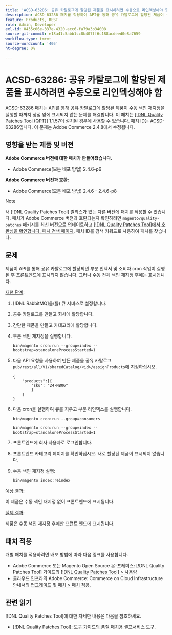 ```yaml
---
title: 'ACSD-63286: 공유 카탈로그에 할당된 제품을 표시하려면 수동으로 리인덱싱해야 함'
description: ACSD-63286 패치를 적용하여 API를 통해 공유 카탈로그에 할당된 제품이 수동 색인 재지정이 실행될 때까지 상점 앞에 표시되지 않는 Adobe Commerce 문제를 해결합니다.
feature: Products, REST
role: Admin, Developer
exl-id: 0435c06e-337e-4320-acc6-fa79a3b34008
source-git-commit: e18a41c5abb1cc8b407ff6c188acdeed0e8a7659
workflow-type: tm+mt
source-wordcount: '405'
ht-degree: 0%

---
```


# ACSD-63286: 공유 카탈로그에 할당된 제품을 표시하려면 수동으로 리인덱싱해야 함

ACSD-63286 패치는 API를 통해 공유 카탈로그에 할당된 제품이 수동 색인 재지정을 실행할 때까지 상점 앞에 표시되지 않는 문제를 해결합니다. 이 패치는 [[!DNL Quality Patches Tool (QPT)]](/help/tools/quality-patches-tool/quality-patches-tool-to-self-serve-quality-patches.md) 1.1.57이 설치된 경우에 사용할 수 있습니다. 패치 ID는 ACSD-63286입니다. 이 문제는 Adobe Commerce 2.4.8에서 수정됩니다.

## 영향을 받는 제품 및 버전

**Adobe Commerce 버전에 대한 패치가 만들어졌습니다.**

* Adobe Commerce(모든 배포 방법) 2.4.6-p6

**Adobe Commerce 버전과 호환:**

* Adobe Commerce(모든 배포 방법) 2.4.6 - 2.4.6-p8

>[!NOTE]
>
>새 [!DNL Quality Patches Tool] 릴리스가 있는 다른 버전에 패치를 적용할 수 있습니다. 패치가 Adobe Commerce 버전과 호환되는지 확인하려면 `magento/quality-patches` 패키지를 최신 버전으로 업데이트하고 [[!DNL Quality Patches Tool]에서 호환성을 확인합니다. 패치 검색 페이지](https://experienceleague.adobe.com/tools/commerce-quality-patches/index.html?lang=ko). 패치 ID를 검색 키워드로 사용하여 패치를 찾습니다.

## 문제

제품이 API를 통해 공유 카탈로그에 할당되면 부분 인덱서 및 소비자 cron 작업이 실행된 후 프론트엔드에 표시되지 않습니다. 그러나 수동 전체 색인 재지정 후에는 표시됩니다.

<u>재현 단계</u>:

1. [!DNL RabbitMQ]을(를) 큐 서비스로 설정합니다.
1. 공유 카탈로그를 만들고 회사에 할당합니다.
1. 간단한 제품을 만들고 카테고리에 할당합니다.
1. 부분 색인 재지정을 실행합니다.

   ```
   bin/magento cron:run --group=index --bootstrap=standaloneProcessStarted=1
   ```

1. 다음 API 요청을 사용하여 만든 제품을 공유 카탈로그 `pub/rest/all/V1/sharedCatalog/<id>/assignProducts`에 지정하십시오.

   ```
   {
       "products":[{
           "sku": "24-MB06"
           }
       ]
   }
   ```

1. 다음 cron을 실행하여 큐를 지우고 부분 리인덱스를 실행합니다.

   ```
   bin/magento cron:run --group=consumers
   ```

   ```
   bin/magento cron:run --group=index --bootstrap=standaloneProcessStarted=1
   ```

1. 프론트엔드에 회사 사용자로 로그인합니다.
1. 프론트엔드 카테고리 페이지를 확인하십시오. 새로 할당된 제품이 표시되지 않습니다.
1. 수동 색인 재지정 실행:

   ```
   bin/magento index:reindex
   ```

<u>예상 결과</u>:

이 제품은 수동 색인 재지정 없이 프론트엔드에 표시됩니다.

<u>실제 결과</u>:

제품은 수동 색인 재지정 후에만 프런트 엔드에 표시됩니다.

## 패치 적용

개별 패치를 적용하려면 배포 방법에 따라 다음 링크를 사용합니다.

* Adobe Commerce 또는 Magento Open Source 온-프레미스: [!DNL Quality Patches Tool] 가이드의 [[!DNL Quality Patches Tool] > 사용량](/help/tools/quality-patches-tool/usage.md)
* 클라우드 인프라의 Adobe Commerce: Commerce on Cloud Infrastructure 안내서의 [업그레이드 및 패치 > 패치 적용](https://experienceleague.adobe.com/docs/commerce-cloud-service/user-guide/develop/upgrade/apply-patches.html?lang=ko).


## 관련 읽기

[!DNL Quality Patches Tool]에 대한 자세한 내용은 다음을 참조하세요.

* [[!DNL Quality Patches Tool]: 도구 가이드의 품질 패치용 셀프서비스 도구](/help/tools/quality-patches-tool/quality-patches-tool-to-self-serve-quality-patches.md).
